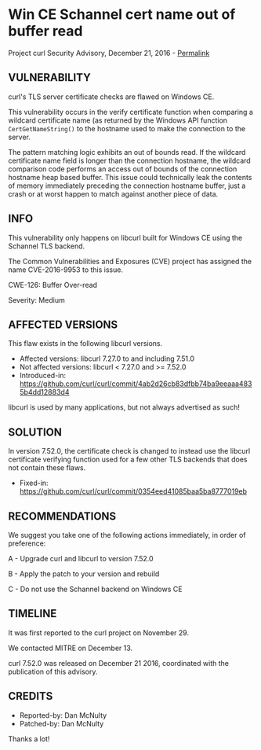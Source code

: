 Win CE Schannel cert name out of buffer read
============================================

Project curl Security Advisory, December 21, 2016 -
[Permalink](https://curl.se/docs/CVE-2016-9953.html)

VULNERABILITY
-------------

curl's TLS server certificate checks are flawed on Windows CE.

This vulnerability occurs in the verify certificate function when comparing a
wildcard certificate name (as returned by the Windows API function
`CertGetNameString()` to the hostname used to make the connection to the
server.

The pattern matching logic exhibits an out of bounds read. If the wildcard
certificate name field is longer than the connection hostname, the wildcard
comparison code performs an access out of bounds of the connection hostname
heap based buffer. This issue could technically leak the contents of memory
immediately preceding the connection hostname buffer, just a crash or at worst
happen to match against another piece of data.

INFO
----

This vulnerability only happens on libcurl built for Windows CE using the
Schannel TLS backend.

The Common Vulnerabilities and Exposures (CVE) project has assigned the name
CVE-2016-9953 to this issue.

CWE-126: Buffer Over-read

Severity: Medium

AFFECTED VERSIONS
-----------------

This flaw exists in the following libcurl versions.

- Affected versions: libcurl 7.27.0 to and including 7.51.0
- Not affected versions: libcurl < 7.27.0 and >= 7.52.0
- Introduced-in: https://github.com/curl/curl/commit/4ab2d26cb83dfbb74ba9eeaaa4835b4dd12883d4

libcurl is used by many applications, but not always advertised as such!

SOLUTION
------------

In version 7.52.0, the certificate check is changed to instead use the libcurl
certificate verifying function used for a few other TLS backends that does not
contain these flaws.

- Fixed-in: https://github.com/curl/curl/commit/0354eed41085baa5ba8777019eb

RECOMMENDATIONS
---------------

We suggest you take one of the following actions immediately, in order of
preference:

 A - Upgrade curl and libcurl to version 7.52.0

 B - Apply the patch to your version and rebuild

 C - Do not use the Schannel backend on Windows CE

TIMELINE
---------

It was first reported to the curl project on November 29.

We contacted MITRE on December 13.

curl 7.52.0 was released on December 21 2016, coordinated with the publication
of this advisory.

CREDITS
-------

- Reported-by: Dan McNulty
- Patched-by: Dan McNulty

Thanks a lot!

